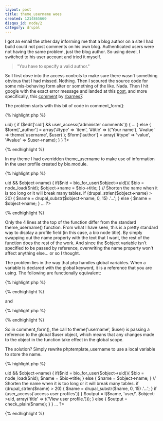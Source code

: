 ```yaml
--- 
layout: post
title: theme_username woes
created: 1214865660
disqus_id: node/2
category: drupal
---
```

I got an email the other day informing me that a blog author on a site I had build could not post comments on his own blog. Authenticated users were not having the same problem, just the blog author. So using devel, I switched to his user account and tried it myself.

<blockquote>"You have to specify a valid author."</blockquote>

So I first dove into the access controls to make sure there wasn't something obvious that I had missed. Nothing. Then I scoured the source code for some mis-behaving form alter or something of the like. Nada. Then I hit google with the exact error message and landed at this <a href="http://drupal.org/node/47308">post</a>, and more specifically, this <a href="http://drupal.org/node/47308#comment-832715">comment</a> by <a href="http://drupal.org/user/227816">rbarnes7</a>.

The problem starts with this bit of code in comment_form():

{% highlight php %}
<?php
function comment_form($edit, $title = NULL) {
  global $user;
  ...
  if ($user->uid) {
    if ($edit['cid'] && user_access('administer comments')) {
      ...
    }
    else {
      $form['_author'] = array('#type' => 'item', '#title' => t('Your name'), '#value' => theme('username', $user)
      );
      $form['author'] = array('#type' => 'value', '#value' => $user->name);
    }
  }
?>
{% endhighlight %}

In my theme I had overridden theme_username to make use of information in the user profile created by bio.module.

{% highlight php %}
<?php
function phptemplate_username($object) {
  if ($object->uid && $object->name) {
    if($nid = bio_for_user($object->uid)){
      $bio = node_load($nid);
      $object->name = $bio->title;
    }

    // Shorten the name when it is too long or it will break many tables.
    if (drupal_strlen($object->name) > 20) {
      $name = drupal_substr($object->name, 0, 15) .'...';
    }
    else {
      $name = $object->name;
    }
    ...
?>
{% endhighlight %}

Only the 4 lines at the top of the function differ from the standard theme_username() function. From what I have seen, this is a pretty standard way to display a profile field (in this case, a bio node title). By simply swapping out the name property with the text that I want, the rest of the function does the rest of the work. And since the $object variable isn't specified to be passed by reference, overwriting the name property won't affect anything else... or so I thought.

The problem lies in the way that php handles global variables. When a variable is declared with the global keyword, it is a reference that you are using. The following are functionally equivalent:

{% highlight php %}
<?php
  global $user;
?>
{% endhighlight %}

and

{% highlight php %}
<?php
  $user = & $GLOBALS['user'];
?>
{% endhighlight %}

So in comment_form(), the call to theme('username', $user) is passing a reference to the global $user object, which means that any changes made to the object in the function take effect in the global scope.

The solution? Simply rewrite phptemplate_username to use a local variable to store the name.

{% highlight php %}
<?php
function phptemplate_username($object) {
  if ($object->uid && $object->name) {
    if($nid = bio_for_user($object->uid)){
      $bio = node_load($nid);
      $name = $bio->title;
    }
    else {
      $name = $object->name;
    }
   
    // Shorten the name when it is too long or it will break many tables.
    if (drupal_strlen($name) > 20) {
      $name = drupal_substr($name, 0, 15) .'...';
    }
    if (user_access('access user profiles')) {
      $output = l($name, 'user/'. $object->uid, array('title' => t('View user profile.')));
    }
    else {
      $output = check_plain($name);
    }
  }
  ...
?>
{% endhighlight %}
